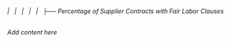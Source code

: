 ###### |   |   |   |   |   ├── Percentage of Supplier Contracts with Fair Labor Clauses

*Add content here*